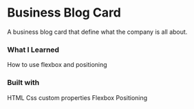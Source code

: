 # Business Blog Card
A business blog card that define what the company is all about.

### What I Learned
How to use flexbox and positioning 

### Built with 
HTML 
Css custom properties
Flexbox
Positioning
